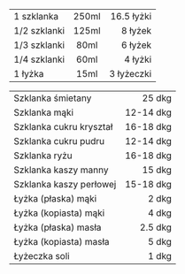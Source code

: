 
|                  |            |            |
|:-----------------|:----------:|-----------:|
| 1 szklanka       |      250ml | 16.5 łyżki |
| 1/2 szklanki     |      125ml |    8 łyżek |
| 1/3 szklanki     |       80ml |    6 łyżek |
| 1/4 szklanki     |       60ml |    4 łyżki |
| 1 łyżka          |       15ml | 3 łyżeczki |

|                               |            |
|-------------------------------|-----------:|
| Szklanka śmietany             |     25 dkg |
| Szklanka mąki                 |  12-14 dkg |
| Szklanka cukru kryształ       |  16-18 dkg |
| Szklanka cukru pudru          |  12-14 dkg |
| Szklanka ryżu                 |  16-18 dkg |
| Szklanka kaszy manny          |     15 dkg |
| Szklanka kaszy perłowej       |  15-18 dkg |
| Łyżka (płaska) mąki           |      2 dkg |
| Łyżka (kopiasta) mąki         |      4 dkg |
| Łyżka (płaska) masła          |    2.5 dkg |
| Łyżka (kopiasta) masła        |      5 dkg |
| Łyżeczka soli                 |      1 dkg |
